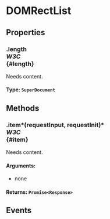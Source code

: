 # DOMRectList

## Properties

### .length <div class="specs"><i>W3C</i></div> {#length}

Needs content.

#### **Type**: `SuperDocument`

## Methods

### .item*(requestInput, requestInit)* <div class="specs"><i>W3C</i></div> {#item}

Needs content.

#### **Arguments**:


 - none

#### **Returns**: `Promise<Response>`

## Events
